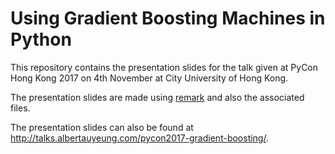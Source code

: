 # Using Gradient Boosting Machines in Python

This repository contains the presentation slides for the talk given at PyCon Hong Kong 2017 on 4th November at City University of Hong Kong.

The presentation slides are made using [remark](https://github.com/gnab/remark) and also the associated files.

The presentation slides can also be found at http://talks.albertauyeung.com/pycon2017-gradient-boosting/.

